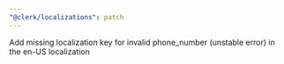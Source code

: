 ```yaml
---
"@clerk/localizations": patch
---
```


Add missing localization key for invalid phone_number (unstable error) in the en-US localization
